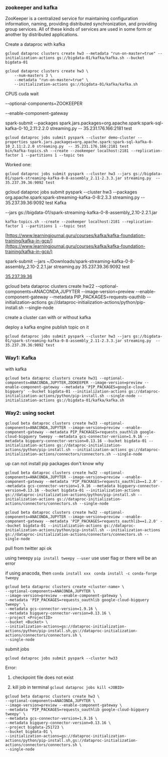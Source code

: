 ### zookeeper and kafka
ZooKeeper is a centralized service for maintaining configuration information, naming, providing distributed synchronization, and providing group services. All of these kinds of services are used in some form or another by distributed applications.


Create a dataproc with kafka
```
gcloud dataproc clusters create hw3 --metadata "run-on-master=true" --initialization-actions gs://bigdata-01/kafka/kafka.sh --bucket bigdata-01

gcloud dataproc clusters create hw3 \
    --num-masters 3 \
    --metadata "run-on-master=true" \
    --initialization-actions gs://bigdata-01/kafka/kafka.sh
```
CPUS cuda wait 

--optional-components=ZOOKEEPER

--enable-component-gateway 

spark-submit --packages spark.jars.packages=org.apache.spark:spark-sql-kafka-0-10_2.11:2.2.0 streaming.py  -- 35.231.176.166:2181 test
````
gcloud dataproc jobs submit pyspark --cluster demo-cluster --properties spark.jars.packages=org.apache.spark:spark-sql-kafka-0-10_2.11:2.2.0 streaming.py  -- 35.231.176.166:2181 test
bin/kafka-topics.sh --create --zookeeper localhost:2181 --replication-factor 1 --partitions 1 --topic tes
````
Worked one:
````
gcloud dataproc jobs submit pyspark --cluster hw3 --jars gs://bigdata-01/spark-streaming-kafka-0-8-assembly_2.11-2.3.3.jar streaming.py  -- 35.237.39.36:9092 test
````
gcloud dataproc jobs submit pyspark --cluster hw3 --packages org.apache.spark:spark-streaming-kafka-0-8:2.3.3 streaming.py  -- 35.237.39.36:9092 test
Kafka

--jars gs://bigdata-01/spark-streaming-kafka-0-8-assembly_2.10-2.2.1.jar 
````
kafka-topics.sh --create --zookeeper localhost:2181 --replication-factor 1 --partitions 1 --topic test
````

[https://www.learningjournal.guru/courses/kafka/kafka-foundation-training/kafka-in-gcp/](https://www.learningjournal.guru/courses/kafka/kafka-foundation-training/kafka-in-gcp/)

spark-submit --jars ~/Downloads/spark-streaming-kafka-0-8-assembly_2.10-2.2.1.jar streaming.py  35.237.39.36:9092 test

[35.237.39.36](https://35.237.39.36/)

gcloud beta dataproc clusters create hw22 --optional-components=ANACONDA,JUPYTER --image-version=preview --enable-component-gateway --metadata PIP_PACKAGES=requests-oauthlib --initialization-actions gs://dataproc-initialization-actions/python/pip-install.sh --single-node



create a cluster 
can with or without kafka

deploy a kafka engine
publish topic on it
```
gcloud dataproc jobs submit pyspark --cluster hw3 --jars gs://bigdata-01/spark-streaming-kafka-0-8-assembly_2.11-2.3.3.jar streaming.py  -- 35.237.39.36:9092 test
```


### Way1: Kafka
with kafka
```
gcloud beta dataproc clusters create hw31 --optional-components=ANACONDA,JUPYTER,ZOOKEEPER --image-version=preview --enable-component-gateway --metadata 'PIP_PACKAGES=google-cloud-bigquery' --bucket bigdata-01 --initialization-actions gs://dataproc-initialization-actions/python/pip-install.sh --single-node --initialization-actions gs://bigdata-01/kafka/kafka.sh
```

### Way2: using socket
```
gcloud beta dataproc clusters create hw33 --optional-components=ANACONDA,JUPYTER --image-version=preview --enable-component-gateway --metadata PIP_PACKAGES=requests_oauthlib google-cloud-bigquery tweepy --metadata gcs-connector-version=1.9.16 --metadata bigquery-connector-version=0.13.16 --bucket bigdata-01 --initialization-actions gs://dataproc-initialization-actions/python/pip-install.sh --initialization-actions gs://dataproc-initialization-actions/connectors/connectors.sh --single-node 
```
up can not install pip packages don't know why
```
gcloud beta dataproc clusters create hw32 --optional-components=ANACONDA,JUPYTER --image-version=preview --enable-component-gateway --metadata 'PIP_PACKAGES=requests_oauthlib==1.2.0' --metadata gcs-connector-version=1.9.16 --metadata bigquery-connector-version=0.13.16 --bucket bigdata-01 --initialization-actions gs://dataproc-initialization-actions/python/pip-install.sh --initialization-actions gs://dataproc-initialization-actions/connectors/connectors.sh --single-node 
```
```
gcloud beta dataproc clusters create hw32 --optional-components=ANACONDA,JUPYTER --image-version=preview --enable-component-gateway --metadata 'PIP_PACKAGES=requests_oauthlib==1.2.0' --bucket bigdata-01 --initialization-actions gs://dataproc-initialization-actions/python/pip-install.sh --initialization-actions gs://dataproc-initialization-actions/connectors/connectors.sh --single-node 
```
pull from twitter api ok

using tweepy
`pip install tweepy --user`
use user flag or there will be an error

if using anacoda,
then 
`conda install xxx `
`conda install -c conda-forge tweepy`

```
gcloud beta dataproc clusters create <cluster-name> \
--optional-components=ANACONDA,JUPYTER \
--image-version=preview --enable-component-gateway \
--metadata 'PIP_PACKAGES=requests_oauthlib google-cloud-bigquery tweepy' \
--metadata gcs-connector-version=1.9.16 \
--metadata bigquery-connector-version=0.13.16 \
--project <ProjectID>
--bucket <Bucket> \
--initialization-actions=gs://dataproc-initialization-actions/python/pip-install.sh,gs://dataproc-initialization-actions/connectors/connectors.sh \
--single-node 
```

submit jobs
```
gcloud dataproc jobs submit pyspark --cluster hw33 
```


Error:
1. checkpoint file does not exist
	
2. kill job in terminal
`gcloud dataproc jobs kill <JOBID>`


```
gcloud beta dataproc clusters create hw3 \
--optional-components=ANACONDA,JUPYTER \
--image-version=preview --enable-component-gateway \
--metadata 'PIP_PACKAGES=requests_oauthlib google-cloud-bigquery tweepy' \
--metadata gcs-connector-version=1.9.16 \
--metadata bigquery-connector-version=0.13.16 \
--project bigdata-251723 \
--bucket bigdata-01 \
--initialization-actions=gs://dataproc-initialization-actions/python/pip-install.sh,gs://dataproc-initialization-actions/connectors/connectors.sh \
--single-node
```



<!--stackedit_data:
eyJoaXN0b3J5IjpbMjA0MjEwODkzLDIxMDk1NzU2OTQsLTcxMj
M2OTY5NSwtOTQ0MjkwMDM0LC0xNTk2NDcyMzE3LDE2OTYxNzg4
NTYsMzk0NjQwOTMyLDg1ODExNDIxNywxNzM3ODUzNjQ2LDcwNj
U3MDI3OSwxMDY3NDg1NDYyLC04MTEzMzk5NzYsOTEyNzU3NTQ5
LDE2MjY2MDAzMTUsNDE0NDI2MTYwLDcyMjE1NTkwMiw2NDI0OT
Y0NzAsLTI5OTEwMDg0NywxNTMzMDY3ODgyLC04MjE3OTM3NjJd
fQ==
-->